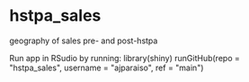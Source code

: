 # hstpa_sales
geography of sales pre- and post-hstpa

Run app in RSudio by running:
  library(shiny)
  runGitHub(repo = "hstpa_sales", username = "ajparaiso", ref = "main")
